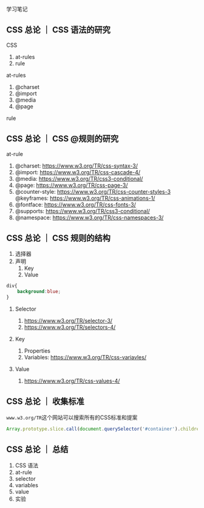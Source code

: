 学习笔记

## CSS 总论 ｜ CSS 语法的研究

CSS 

1. at-rules
1. rule

at-rules

1. @charset
1. @import
1. @media
1. @page

rule

## CSS 总论 ｜ CSS @规则的研究

at-rule 

1. @charset: https://www.w3.org/TR/css-syntax-3/
1. @import: https://www.w3.org/TR/css-cascade-4/
1. @media: https://www.w3.org/TR/css3-conditional/
1. @page: https://www.w3.org/TR/css-page-3/
1. @counter-style: https://www.w3.org/TR/css-counter-styles-3
@keyframes: https://www.w3.org/TR/css-animations-1/
1. @fontface: https://www.w3.org/TR/css-fonts-3/
1. @supports: https://www.w3.org/TR/css3-conditional/
1. @namespace: https://www.w3.org/TR/css-namespaces-3/

## CSS 总论 ｜ CSS 规则的结构

1. 选择器
1. 声明
    1. Key
    1. Value

```css
div{
    background:blue;
}
```

1. Selector
    1. https://www.w3.org/TR/selector-3/
    1. https://www.w3.org/TR/selectors-4/

1. Key
    1. Properties
    1. Variables: https://www.w3.org/TR/css-variavles/

1. Value
    1. https://www.w3.org/TR/css-values-4/

## CSS 总论 ｜ 收集标准

`www.w3.org/TR`这个网站可以搜索所有的CSS标准和提案

```js
Array.prototype.slice.call(document.querySelector('#container').children).filter(e=>e.getAttribute('data-tag').match(/css/).map(e=>({name:e.children[1].innerText,url:e.children[1].children[0].href})))
```

## CSS 总论 ｜ 总结

1. CSS 语法
1. at-rule
1. selector
1. variables
1. value
1. 实验

